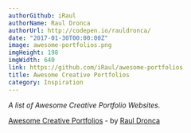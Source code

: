 ```yaml
---
authorGithub: iRaul
authorName: Raul Dronca
authorUrl: http://codepen.io/rauldronca/
date: "2017-01-30T00:00:00Z"
image: awesome-portfolios.png
imgHeight: 198
imgWidth: 640
link: https://github.com/iRaul/awesome-portfolios
title: Awesome Creative Portfolios
category: Inspiration
---
```


_A list of Awesome Creative Portfolio Websites._

[Awesome Creative Portfolios](https://github.com/iRaul/awesome-portfolios) - by [Raul Dronca](http://codepen.io/rauldronca/)
